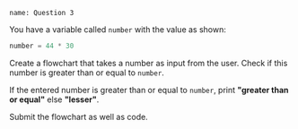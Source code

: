 ```ngMeta
name: Question 3

```

You have a variable called `number` with the value as shown:

```python
number = 44 * 30
```

Create a flowchart that takes a number as input from the user. Check if this number is greater than or equal to `number`.

If the entered number is greater than or equal to `number`, print **"greater than or equal"** else **"lesser"**. 

Submit the flowchart as well as code.
